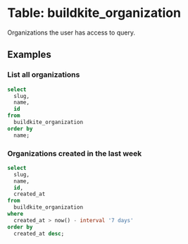 # Table: buildkite_organization

Organizations the user has access to query.

## Examples

### List all organizations

```sql
select
  slug,
  name,
  id
from
  buildkite_organization
order by
  name;
```

### Organizations created in the last week

```sql
select
  slug,
  name,
  id,
  created_at
from
  buildkite_organization
where
  created_at > now() - interval '7 days'
order by
  created_at desc;
```
